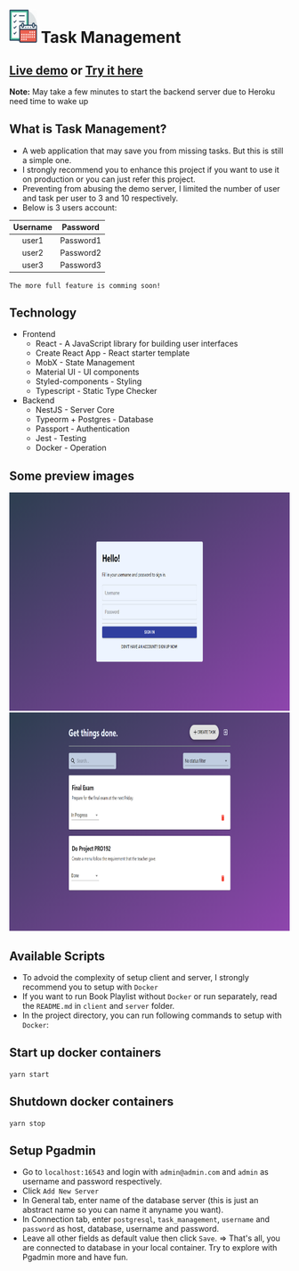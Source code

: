 # <img src="./docs/images/logo.png" width="50" height="60" /> Task Management

## [Live demo](https://youtu.be/8QvVxK2__P4) or [Try it here](https://task-management-r-n-151101.web.app)
**Note:** May take a few minutes to start the backend server due to Heroku need time to wake up

## What is Task Management?
- A web application that may save you from missing tasks. But this is still a simple one.
- I strongly recommend you to enhance this project if you want to use it on production or you can just refer this project.
- Preventing from abusing the demo server, I limited the number of user and task per user to 3 and 10 respectively.
- Below is 3 users account:

| Username |   Password   |
|:--------:|:------------:|
|  user1   |   Password1  | 
|  user2   |   Password2  |
|  user3   |   Password3  |

`The more full feature is comming soon!`

## Technology
- Frontend
  - React - A JavaScript library for building user interfaces
  - Create React App - React starter template
  - MobX - State Management
  - Material UI - UI components
  - Styled-components - Styling
  - Typescript - Static Type Checker
- Backend
  - NestJS - Server Core
  - Typeorm + Postgres - Database
  - Passport - Authentication
  - Jest - Testing
  - Docker - Operation

## Some preview images
<img src="./docs/images/authentication.png" width="800" height="392" />
<img src="./docs/images/tasks.png" width="800" height="392" />

## Available Scripts
- To advoid the complexity of setup client and server, I strongly recommend you to setup with `Docker`
- If you want to run Book Playlist without `Docker` or run separately, read the `README.md` in `client` and `server` folder.
- In the project directory, you can run following commands to setup with `Docker`:

## Start up docker containers
```
yarn start
```

## Shutdown docker containers
```
yarn stop
```

## Setup Pgadmin
- Go to `localhost:16543` and login with `admin@admin.com` and `admin` as username and password respectively.
- Click `Add New Server`
- In General tab, enter name of the database server (this is just an abstract name so you can name it anyname you want).
- In Connection tab, enter `postgresql`, `task_management`, `username` and `password` as host, database, username and password.
- Leave all other fields as default value then click `Save`.
=> That's all, you are connected to database in your local container. Try to explore with Pgadmin more and have fun. 
